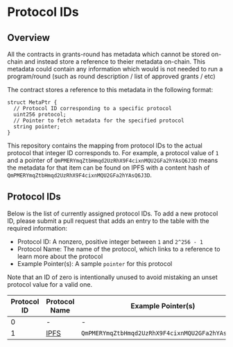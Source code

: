 # Protocol IDs

## Overview

All the contracts in grants-round has metadata which cannot be stored on-chain and instead store a reference to theier metadata on-chain.
This metadata could contain any information which would is not needed to run a program/round (such as round description / list of approved grants / etc)

The contract stores a reference to this metadata in the following format:

```solidity
struct MetaPtr {
  // Protocol ID corresponding to a specific protocol
  uint256 protocol;
  // Pointer to fetch metadata for the specified protocol
  string pointer;
}
```

This repository contains the mapping from protocol IDs to the actual protocol that integer ID corresponds to.
For example, a protocol value of `1` and a pointer of `QmPMERYmqZtbHmqd2UzRhX9F4cixnMQU2GFa2hYAsQ6J3D` means the metadata for that item can be found on IPFS with a content hash of `QmPMERYmqZtbHmqd2UzRhX9F4cixnMQU2GFa2hYAsQ6J3D`.

## Protocol IDs

Below is the list of currently assigned protocol IDs.
To add a new protocol ID, please submit a pull request that adds an entry to the table with the required information:
- Protocol ID: A nonzero, positive integer between `1` and `2^256 - 1`
- Protocol Name: The name of the protocol, which links to a reference to learn more about the protocol
- Example Pointer(s): A sample `pointer` for this protocol

Note that an ID of zero is intentionally unused to avoid mistaking an unset protocol value for a valid one.


| Protocol ID | Protocol Name            | Example Pointer(s)                               |
| ----------- | ------------------------ | ------------------------------------------------ |
| 0           | -                        | -                                                |
| 1           | [IPFS](https://ipfs.io/) | `QmPMERYmqZtbHmqd2UzRhX9F4cixnMQU2GFa2hYAsQ6J3D` |